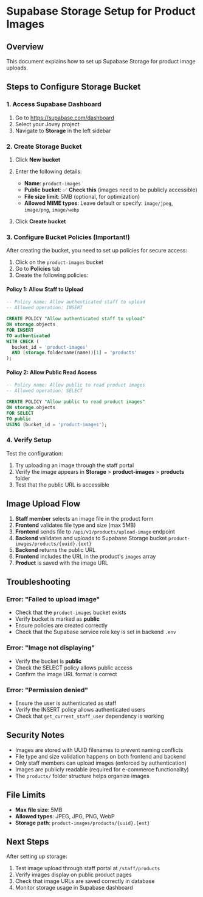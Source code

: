 # Supabase Storage Setup for Product Images

## Overview
This document explains how to set up Supabase Storage for product image uploads.

## Steps to Configure Storage Bucket

### 1. Access Supabase Dashboard
1. Go to https://supabase.com/dashboard
2. Select your Jovey project
3. Navigate to **Storage** in the left sidebar

### 2. Create Storage Bucket
1. Click **New bucket**
2. Enter the following details:
   - **Name**: `product-images`
   - **Public bucket**: ✅ **Check this** (images need to be publicly accessible)
   - **File size limit**: 5MB (optional, for optimization)
   - **Allowed MIME types**: Leave default or specify: `image/jpeg`, `image/png`, `image/webp`

3. Click **Create bucket**

### 3. Configure Bucket Policies (Important!)
After creating the bucket, you need to set up policies for secure access:

1. Click on the `product-images` bucket
2. Go to **Policies** tab
3. Create the following policies:

#### Policy 1: Allow Staff to Upload
```sql
-- Policy name: Allow authenticated staff to upload
-- Allowed operation: INSERT

CREATE POLICY "Allow authenticated staff to upload"
ON storage.objects
FOR INSERT
TO authenticated
WITH CHECK (
  bucket_id = 'product-images'
  AND (storage.foldername(name))[1] = 'products'
);
```

#### Policy 2: Allow Public Read Access
```sql
-- Policy name: Allow public to read product images
-- Allowed operation: SELECT

CREATE POLICY "Allow public to read product images"
ON storage.objects
FOR SELECT
TO public
USING (bucket_id = 'product-images');
```

### 4. Verify Setup
Test the configuration:
1. Try uploading an image through the staff portal
2. Verify the image appears in **Storage** > **product-images** > **products** folder
3. Test that the public URL is accessible

## Image Upload Flow

1. **Staff member** selects an image file in the product form
2. **Frontend** validates file type and size (max 5MB)
3. **Frontend** sends file to `/api/v1/products/upload-image` endpoint
4. **Backend** validates and uploads to Supabase Storage bucket `product-images/products/{uuid}.{ext}`
5. **Backend** returns the public URL
6. **Frontend** includes the URL in the product's `images` array
7. **Product** is saved with the image URL

## Troubleshooting

### Error: "Failed to upload image"
- Check that the `product-images` bucket exists
- Verify bucket is marked as **public**
- Ensure policies are created correctly
- Check that the Supabase service role key is set in backend `.env`

### Error: "Image not displaying"
- Verify the bucket is **public**
- Check the SELECT policy allows public access
- Confirm the image URL format is correct

### Error: "Permission denied"
- Ensure the user is authenticated as staff
- Verify the INSERT policy allows authenticated users
- Check that `get_current_staff_user` dependency is working

## Security Notes

- Images are stored with UUID filenames to prevent naming conflicts
- File type and size validation happens on both frontend and backend
- Only staff members can upload images (enforced by authentication)
- Images are publicly readable (required for e-commerce functionality)
- The `products/` folder structure helps organize images

## File Limits

- **Max file size**: 5MB
- **Allowed types**: JPEG, JPG, PNG, WebP
- **Storage path**: `product-images/products/{uuid}.{ext}`

## Next Steps

After setting up storage:
1. Test image upload through staff portal at `/staff/products`
2. Verify images display on public product pages
3. Check that image URLs are saved correctly in database
4. Monitor storage usage in Supabase dashboard
